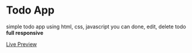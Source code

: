 # Todo App
simple todo app using html, css, javascript
you can done, edit, delete todo
**full responsive**

[Live Preview](https://pouyasdz.github.io/TodoApp/)